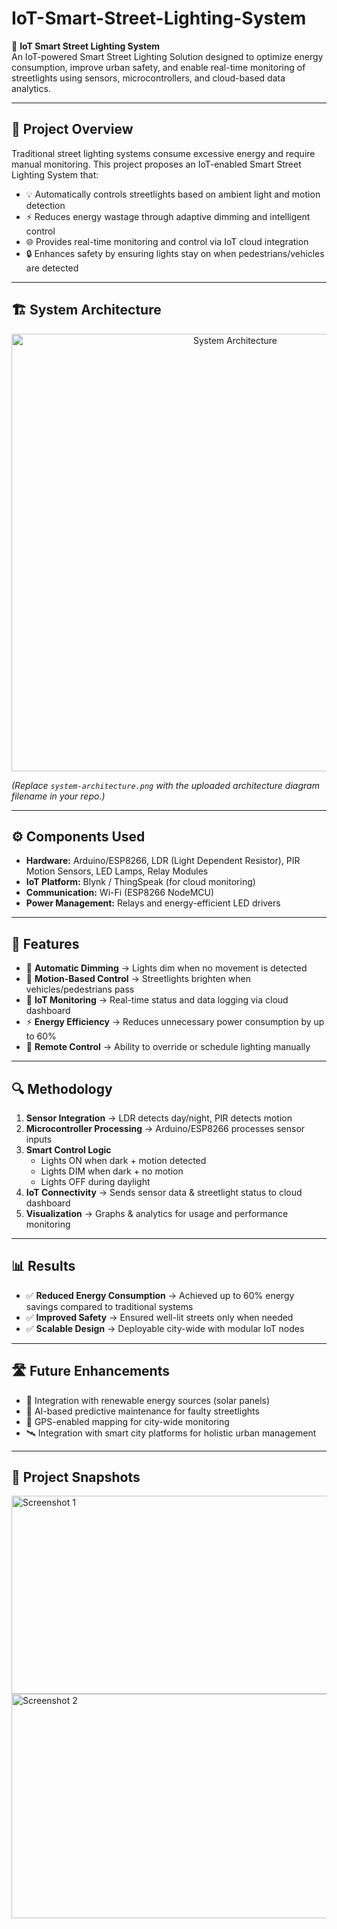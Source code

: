 # IoT-Smart-Street-Lighting-System

🌆 **IoT Smart Street Lighting System**  
An IoT-powered Smart Street Lighting Solution designed to optimize energy consumption, improve urban safety, and enable real-time monitoring of streetlights using sensors, microcontrollers, and cloud-based data analytics.

---

## 📌 Project Overview  

Traditional street lighting systems consume excessive energy and require manual monitoring. This project proposes an IoT-enabled Smart Street Lighting System that:  

- 💡 Automatically controls streetlights based on ambient light and motion detection  
- ⚡ Reduces energy wastage through adaptive dimming and intelligent control  
- 🌐 Provides real-time monitoring and control via IoT cloud integration  
- 🔒 Enhances safety by ensuring lights stay on when pedestrians/vehicles are detected  

---

## 🏗️ System Architecture  

<p align="center">
  <img src="system-architecture.png" alt="System Architecture" width="700"/>
</p>  

*(Replace `system-architecture.png` with the uploaded architecture diagram filename in your repo.)*

---

## ⚙️ Components Used  

- **Hardware:** Arduino/ESP8266, LDR (Light Dependent Resistor), PIR Motion Sensors, LED Lamps, Relay Modules  
- **IoT Platform:** Blynk / ThingSpeak (for cloud monitoring)  
- **Communication:** Wi-Fi (ESP8266 NodeMCU)  
- **Power Management:** Relays and energy-efficient LED drivers  

---

## 🚀 Features  

- 🌙 **Automatic Dimming** → Lights dim when no movement is detected  
- 🚶 **Motion-Based Control** → Streetlights brighten when vehicles/pedestrians pass  
- 📡 **IoT Monitoring** → Real-time status and data logging via cloud dashboard  
- ⚡ **Energy Efficiency** → Reduces unnecessary power consumption by up to 60%  
- 🔧 **Remote Control** → Ability to override or schedule lighting manually  

---

## 🔍 Methodology  

1. **Sensor Integration** → LDR detects day/night, PIR detects motion  
2. **Microcontroller Processing** → Arduino/ESP8266 processes sensor inputs  
3. **Smart Control Logic**  
   - Lights ON when dark + motion detected  
   - Lights DIM when dark + no motion  
   - Lights OFF during daylight  
4. **IoT Connectivity** → Sends sensor data & streetlight status to cloud dashboard  
5. **Visualization** → Graphs & analytics for usage and performance monitoring  

---

## 📊 Results  

- ✅ **Reduced Energy Consumption** → Achieved up to 60% energy savings compared to traditional systems  
- ✅ **Improved Safety** → Ensured well-lit streets only when needed  
- ✅ **Scalable Design** → Deployable city-wide with modular IoT nodes  

---

## 🛣️ Future Enhancements  

- 🔌 Integration with renewable energy sources (solar panels)  
- 🤖 AI-based predictive maintenance for faulty streetlights  
- 📍 GPS-enabled mapping for city-wide monitoring  
- 🛰️ Integration with smart city platforms for holistic urban management  

---

## 📸 Project Snapshots  

<img width="596" height="317" alt="Screenshot 1" src="https://github.com/user-attachments/assets/e0f7e8f5-74ae-479c-9486-fac7337e67a1" />  
<img width="636" height="359" alt="Screenshot 2" src="https://github.com/user-attachments/assets/1a88c9ac-79c4-482c-9d2c-67ca1de6994a" />  
